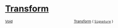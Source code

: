 # [Transform](./UniformScale-100663845.md)



<sub>[Void](https://docs.microsoft.com/en-us/dotnet/api/System.Void)</sub><img width=200/><sub>[Transform](./UniformScale-100663845.md) ( [`Signature`](./../../../../Signature.md) )</sub><br>


